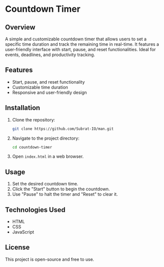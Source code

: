 # Countdown Timer

## Overview
A simple and customizable countdown timer that allows users to set a specific time duration and track the remaining time in real-time. It features a user-friendly interface with start, pause, and reset functionalities. Ideal for events, deadlines, and productivity tracking.

## Features
- Start, pause, and reset functionality
- Customizable time duration
- Responsive and user-friendly design

## Installation
1. Clone the repository:
   ```sh
   git clone https://github.com/Subrat-IO/man.git
   ```
2. Navigate to the project directory:
   ```sh
   cd countdown-timer
   ```
3. Open `index.html` in a web browser.

## Usage
1. Set the desired countdown time.
2. Click the "Start" button to begin the countdown.
3. Use "Pause" to halt the timer and "Reset" to clear it.

## Technologies Used
- HTML
- CSS
- JavaScript

## License
This project is open-source and free to use.
